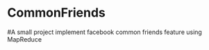 CommonFriends
=============
#A small project implement facebook common friends feature using MapReduce 
